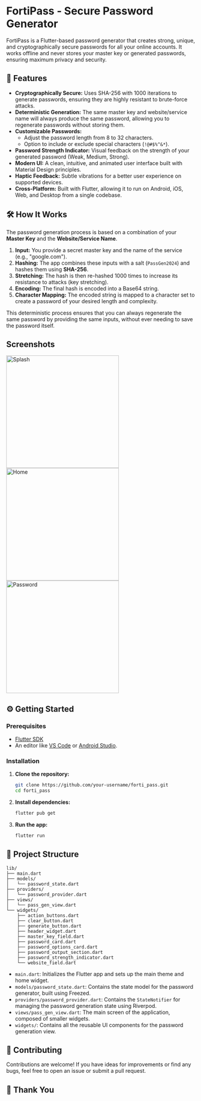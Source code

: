 # FortiPass - Secure Password Generator

FortiPass is a Flutter-based password generator that creates strong, unique, and cryptographically secure passwords for all your online accounts. It works offline and never stores your master key or generated passwords, ensuring maximum privacy and security.

## 🚀 Features

- **Cryptographically Secure:** Uses SHA-256 with 1000 iterations to generate passwords, ensuring they are highly resistant to brute-force attacks.
- **Deterministic Generation:** The same master key and website/service name will always produce the same password, allowing you to regenerate passwords without storing them.
- **Customizable Passwords:**
  - Adjust the password length from 8 to 32 characters.
  - Option to include or exclude special characters (`!@#$%^&*`).
- **Password Strength Indicator:** Visual feedback on the strength of your generated password (Weak, Medium, Strong).
- **Modern UI:** A clean, intuitive, and animated user interface built with Material Design principles.
- **Haptic Feedback:** Subtle vibrations for a better user experience on supported devices.
- **Cross-Platform:** Built with Flutter, allowing it to run on Android, iOS, Web, and Desktop from a single codebase.

## 🛠️ How It Works

The password generation process is based on a combination of your **Master Key** and the **Website/Service Name**.

1.  **Input:** You provide a secret master key and the name of the service (e.g., "google.com").
2.  **Hashing:** The app combines these inputs with a salt (`PassGen2024`) and hashes them using **SHA-256**.
3.  **Stretching:** The hash is then re-hashed 1000 times to increase its resistance to attacks (key stretching).
4.  **Encoding:** The final hash is encoded into a Base64 string.
5.  **Character Mapping:** The encoded string is mapped to a character set to create a password of your desired length and complexity.

This deterministic process ensures that you can always regenerate the same password by providing the same inputs, without ever needing to save the password itself.

## Screenshots
<img src="assets/screens/splash.png" alt="Splash" width="300"/> <img src="assets/screens/home.png" alt="Home" width="300"/> <img src="assets/screens/password.png" alt="Password" width="300"/>


## ⚙️ Getting Started

### Prerequisites

- [Flutter SDK](https://flutter.dev/docs/get-started/install)
- An editor like [VS Code](https://code.visualstudio.com/) or [Android Studio](https://developer.android.com/studio).

### Installation

1.  **Clone the repository:**
    ```bash
    git clone https://github.com/your-username/forti_pass.git
    cd forti_pass
    ```

2.  **Install dependencies:**
    ```bash
    flutter pub get
    ```

3.  **Run the app:**
    ```bash
    flutter run
    ```

## 📂 Project Structure

```
lib/
├── main.dart
├── models/
│   └── password_state.dart
├── providers/
│   └── password_provider.dart
├── views/
│   └── pass_gen_view.dart
└── widgets/
    ├── action_buttons.dart
    ├── clear_button.dart
    ├── generate_button.dart
    ├── header_widget.dart
    ├── master_key_field.dart
    ├── password_card.dart
    ├── password_options_card.dart
    ├── password_output_section.dart
    ├── password_strength_indicator.dart
    └── website_field.dart
```

- `main.dart`: Initializes the Flutter app and sets up the main theme and home widget.
- `models/password_state.dart`: Contains the state model for the password generator, built using Freezed.
- `providers/password_provider.dart`: Contains the `StateNotifier` for managing the password generation state using Riverpod.
- `views/pass_gen_view.dart`: The main screen of the application, composed of smaller widgets.
- `widgets/`: Contains all the reusable UI components for the password generation view.

## 🤝 Contributing

Contributions are welcome! If you have ideas for improvements or find any bugs, feel free to open an issue or submit a pull request.

## 🌟 Thank You